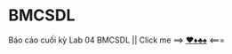 # BMCSDL

Báo cáo cuối kỳ Lab 04 BMCSDL || Click me ==> [♥♦♣♠](https://www.youtube.com/watch?v=LgAmgljXLDU)   <===
